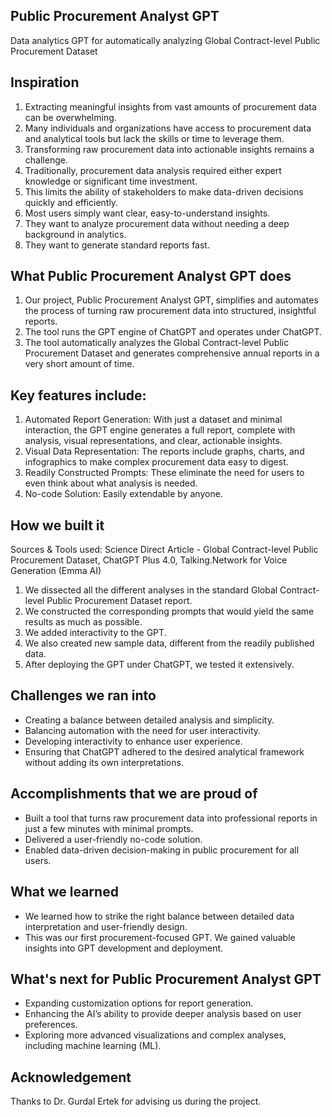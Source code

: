 ## Public Procurement Analyst GPT
Data analytics GPT for automatically analyzing Global Contract-level Public Procurement Dataset

## Inspiration
1. Extracting meaningful insights from vast amounts of procurement data can be overwhelming.
2. Many individuals and organizations have access to procurement data and analytical tools but lack the skills or time to leverage them.
3. Transforming raw procurement data into actionable insights remains a challenge.
4. Traditionally, procurement data analysis required either expert knowledge or significant time investment.
5. This limits the ability of stakeholders to make data-driven decisions quickly and efficiently.
6. Most users simply want clear, easy-to-understand insights.
7. They want to analyze procurement data without needing a deep background in analytics.
8. They want to generate standard reports fast.

## What Public Procurement Analyst GPT does
1. Our project, Public Procurement Analyst GPT, simplifies and automates the process of turning raw procurement data into structured, insightful reports.
2. The tool runs the GPT engine of ChatGPT and operates under ChatGPT.
3. The tool automatically analyzes the Global Contract-level Public Procurement Dataset and generates comprehensive annual reports in a very short amount of time.

## Key features include:
1. Automated Report Generation: With just a dataset and minimal interaction, the GPT engine generates a full report, complete with analysis, visual representations, and clear, actionable insights.
2. Visual Data Representation: The reports include graphs, charts, and infographics to make complex procurement data easy to digest.
3. Readily Constructed Prompts: These eliminate the need for users to even think about what analysis is needed.
4. No-code Solution: Easily extendable by anyone.

## How we built it
Sources & Tools used: Science Direct Article - Global Contract-level Public Procurement Dataset, ChatGPT Plus 4.0, Talking.Network for Voice Generation (Emma AI)
1. We dissected all the different analyses in the standard Global Contract-level Public Procurement Dataset report.
2. We constructed the corresponding prompts that would yield the same results as much as possible.
3. We added interactivity to the GPT.
4. We also created new sample data, different from the readily published data.
5. After deploying the GPT under ChatGPT, we tested it extensively.

## Challenges we ran into
- Creating a balance between detailed analysis and simplicity.
- Balancing automation with the need for user interactivity.
- Developing interactivity to enhance user experience.
- Ensuring that ChatGPT adhered to the desired analytical framework without adding its own interpretations.

## Accomplishments that we are proud of
- Built a tool that turns raw procurement data into professional reports in just a few minutes with minimal prompts.
- Delivered a user-friendly no-code solution.
- Enabled data-driven decision-making in public procurement for all users.

## What we learned
- We learned how to strike the right balance between detailed data interpretation and user-friendly design.
- This was our first procurement-focused GPT. We gained valuable insights into GPT development and deployment.

## What's next for Public Procurement Analyst GPT
- Expanding customization options for report generation.
- Enhancing the AI’s ability to provide deeper analysis based on user preferences.
- Exploring more advanced visualizations and complex analyses, including machine learning (ML).

## Acknowledgement
Thanks to Dr. Gurdal Ertek for advising us during the project.
